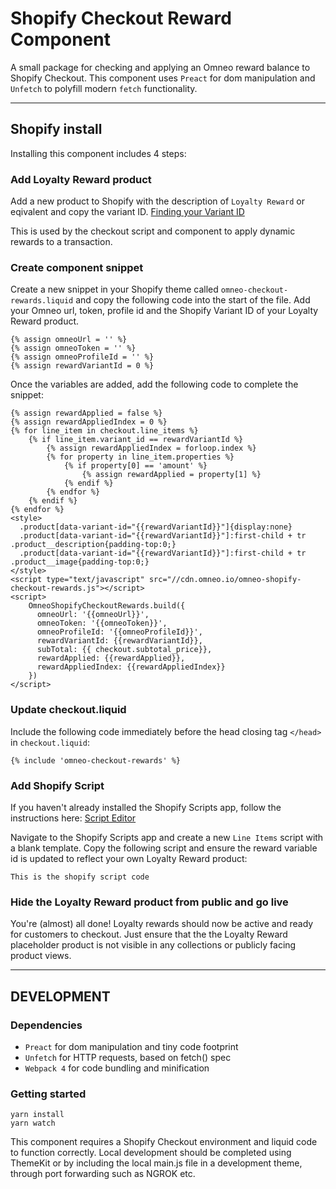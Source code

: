 # Shopify Checkout Reward Component
A small package for checking and applying an Omneo reward balance to Shopify Checkout. This component uses `Preact` for dom manipulation and `Unfetch` to polyfill modern `fetch` functionality.

***

## Shopify install
Installing this component includes 4 steps:

### Add Loyalty Reward product
Add a new product to Shopify with the description of `Loyalty Reward` or eqivalent and copy the variant ID. [Finding your Variant ID](https://help.shopify.com/themes/customization/products/variants/find-variant-id)

This is used by the checkout script and component to apply dynamic rewards to a transaction.

### Create component snippet
Create a new snippet in your Shopify theme called `omneo-checkout-rewards.liquid` and copy the following code into the start of the file. Add your Omneo url, token, profile id and the Shopify Variant ID of your Loyalty Reward product.
```
{% assign omneoUrl = '' %}
{% assign omneoToken = '' %}
{% assign omneoProfileId = '' %}
{% assign rewardVariantId = 0 %}
```
Once the variables are added, add the following code to complete the snippet:
```
{% assign rewardApplied = false %}
{% assign rewardAppliedIndex = 0 %}
{% for line_item in checkout.line_items %}
  	{% if line_item.variant_id == rewardVariantId %}
		{% assign rewardAppliedIndex = forloop.index %}
		{% for property in line_item.properties %}
			{% if property[0] == 'amount' %}
				{% assign rewardApplied = property[1] %}
			{% endif %}
		{% endfor %}
    {% endif %}
{% endfor %}
<style>
  .product[data-variant-id="{{rewardVariantId}}"]{display:none}
  .product[data-variant-id="{{rewardVariantId}}"]:first-child + tr .product__description{padding-top:0;}
  .product[data-variant-id="{{rewardVariantId}}"]:first-child + tr .product__image{padding-top:0;}
</style>
<script type="text/javascript" src="//cdn.omneo.io/omneo-shopify-checkout-rewards.js"></script>
<script>
	OmneoShopifyCheckoutRewards.build({
      omneoUrl: '{{omneoUrl}}',
      omneoToken: '{{omneoToken}}',
      omneoProfileId: '{{omneoProfileId}}',
      rewardVariantId: {{rewardVariantId}},
      subTotal: {{ checkout.subtotal_price}},
      rewardApplied: {{rewardApplied}},
      rewardAppliedIndex: {{rewardAppliedIndex}}
    })    
</script>
```

### Update checkout.liquid
Include the following code immediately before the head closing tag `</head>` in `checkout.liquid`:
```
{% include 'omneo-checkout-rewards' %}
```

### Add Shopify Script
If you haven't already installed the Shopify Scripts app, follow the instructions here: [Script Editor](https://apps.shopify.com/script-editor)

Navigate to the Shopify Scripts app and create a new `Line Items` script with a blank template. Copy the following script and ensure the reward variable id is updated to reflect your own Loyalty Reward product:

```
This is the shopify script code
```

### Hide the Loyalty Reward product from public and go live
You're (almost) all done! Loyalty rewards should now be active and ready for customers to checkout. Just ensure that the the Loyalty Reward placeholder product is not visible in any collections or publicly facing product views.

***

## DEVELOPMENT
### Dependencies
* `Preact` for dom manipulation and tiny code footprint
* `Unfetch` for HTTP requests, based on fetch() spec
* `Webpack 4` for code bundling and minification

### Getting started
```
yarn install
yarn watch
```
This component requires a Shopify Checkout environment and liquid code to function correctly. Local development should be completed using ThemeKit or by including the local main.js file in a development theme, through port forwarding such as NGROK etc.



